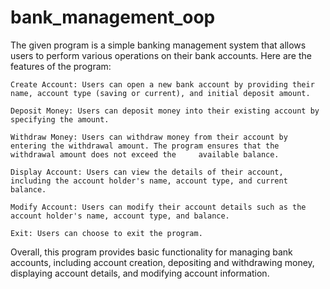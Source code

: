 # bank_management_oop
The given program is a simple banking management system that allows users to perform various operations on their bank accounts. Here are the features of the program:

    Create Account: Users can open a new bank account by providing their name, account type (saving or current), and initial deposit amount.

    Deposit Money: Users can deposit money into their existing account by specifying the amount.

    Withdraw Money: Users can withdraw money from their account by entering the withdrawal amount. The program ensures that the withdrawal amount does not exceed the     available balance.

    Display Account: Users can view the details of their account, including the account holder's name, account type, and current balance.

    Modify Account: Users can modify their account details such as the account holder's name, account type, and balance.

    Exit: Users can choose to exit the program.

Overall, this program provides basic functionality for managing bank accounts, including account creation, depositing and withdrawing money, displaying account details, and modifying account information. 
